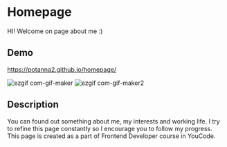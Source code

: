 # Homepage
HI! Welcome on page about me :)  

## Demo

https://potanna2.github.io/homepage/

![ezgif com-gif-maker](https://user-images.githubusercontent.com/108223754/181340147-d981f208-8b13-44ff-b527-1a6a09900941.gif)
![ezgif com-gif-maker2](https://user-images.githubusercontent.com/108223754/181340179-de24b870-de30-4e4b-9a4a-b752b7bd8111.gif)

## Description

You can found out something about me, my interests and working life. I try to refine this page constantly so I encourage you to follow my progress.
This page is created as a part of Frontend Developer course in YouCode.
